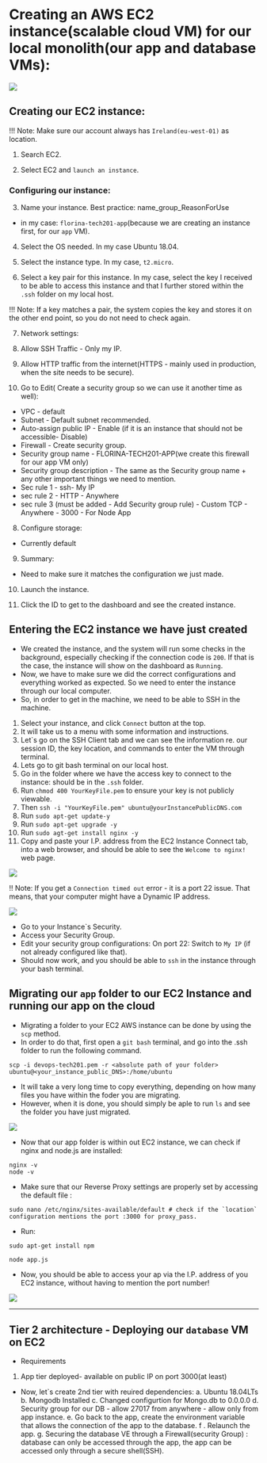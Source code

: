# Creating an AWS EC2 instance(scalable cloud VM) for our local monolith(our app and database VMs):



![](EC2.jpeg)

## Creating our EC2 instance:

!!! Note: Make sure our account always has `Ireland(eu-west-01)` as location.

1. Search EC2.

2. Select EC2 and `launch an instance`.

### Configuring our instance:

3. Name your instance. Best practice: name_group_ReasonForUse

- in my case: `florina-tech201-app`(because we are creating an instance first, for our `app` VM).

4. Select the OS needed. In my case Ubuntu 18.04.

5. Select the instance type. In my case, `t2.micro`.

6. Select a key pair for this instance. In my case, select the key I received to be able to access this instance and that I further stored within the `.ssh` folder on my local host.

!!! Note: If a key matches a pair, the system copies the key and stores it on the other end point, so you do not need to check again.
 

7. Network settings:

1. Allow SSH Traffic - Only my IP.
2. Allow HTTP traffic from the internet(HTTPS - mainly used in production, when the site needs to be secure).

3. Go to Edit( Create a security group so we can use it another time as well): 
- VPC - default
- Subnet - Default subnet recommended.
- Auto-assign public IP - Enable (if it is an instance that should not be accessible- Disable)
- Firewall - Create security group.
- Security group name - FLORINA-TECH201-APP(we create this firewall for our app VM only)
- Security group description - The same as the Security group name + any other important things we need to mention.
- Sec rule 1 - ssh- My IP
- sec rule 2  - HTTP - Anywhere
- sec rule 3 (must be added -  Add Security group rule) - Custom TCP - Anywhere - 3000 - For Node App


8. Configure storage:
- Currently default

9. Summary:
- Need to make sure it matches the configuration we just made. 

10. Launch the instance.

11. Click the ID to get to the dashboard and see the created instance.

## Entering the EC2 instance we have just created



- We created the instance, and the system will run some checks in the background, especially checking if the connection code is `200`. If that is the case, the instance will show on the dashboard as `Running`.
- Now, we have to make sure we did the correct configurations and everything worked as expected. So we need to enter the instance through our local computer.
- So, in order to get in the machine, we need to be able to SSH in the machine.
1. Select your instance, and click `Connect` button at the top.
2. It will take us to a menu with some information and instructions.
3. Let`s go on the SSH Client tab and we can see the information re. our session ID, the key location, and commands to enter the VM through terminal.
4. Lets go to git bash terminal on our local host.
5. Go in the folder where we have the access key to connect to the instance: should be in the `.ssh` folder.
6. Run `chmod 400 YourKeyFile.pem` to ensure your key is not publicly viewable.
7. Then `ssh -i "YourKeyFile.pem" ubuntu@yourInstancePublicDNS.com`
8. Run `sudo apt-get update-y`
9. Run `sudo apt-get upgrade -y`
10. Run `sudo agt-get install nginx -y`
11. Copy and paste your I.P. address from the EC2 Instance Connect tab, into a web browser, and should be able to see the `Welcome to nginx!` web page.

![](nginx.PNG)


!! Note: If you get a `Connection timed out` error - it is a port 22 issue. That means, that your computer might have a Dynamic IP address.

![](timedout.PNG)

- Go to your Instance`s Security.
- Access your Security Group.
- Edit your security group configurations: On port 22: Switch to `My IP` (if not already configured like that).
- Should now work, and you should be able to `ssh` in the instance through your bash terminal.


## Migrating our `app` folder to our EC2 Instance and running our app on the cloud

- Migrating a folder to your EC2 AWS instance can be done by using the `scp` method.
- In order to do that, first open a `git bash` terminal, and go into the .ssh folder to run the following command.

```
scp -i devops-tech201.pem -r <absolute path of your folder> ubuntu@<your_instance_public_DNS>:/home/ubuntu
```

- It will take a very long time to copy everything, depending on how many files you have within the foder you are migrating.
- However, when it is done, you should simply be aple to run `ls` and see the folder you have just migrated.

![](app_folder.PNG)

- Now that our app folder is within out EC2 instance, we can check if nginx and node.js are installed:

```
nginx -v
node -v
```

- Make sure that our Reverse Proxy settings are properly set by accessing the default file :

```
sudo nano /etc/nginx/sites-available/default # check if the `location` configuration mentions the port :3000 for proxy_pass.
```
- Run: 
```
sudo apt-get install npm

node app.js 
```
- Now, you should be able to access your ap via the I.P. address of you EC2 instance, without having to mention the port number!

![](reverseproxy.PNG)

--- 

## Tier 2 architecture - Deploying our `database` VM on EC2

- Requirements
1. App tier deployed- available on public IP on port 3000(at least)


- Now, let`s create 2nd tier with reuired dependencies:
a. Ubuntu 18.04LTs
b. Mongodb Installed
c. Changed configurtion for Mongo.db to 0.0.0.0
d. Security group for our DB - allow 27017 from anywhere - allow only from app instance.
e. Go back to the app, create the environment variable that allows the connection of the app to the database.
f . Relaunch the app.
g. Securing the database VE through a Firewall(security Group) : database can only be accessed through the app, the app can be accessed only through a secure shell(SSH).
